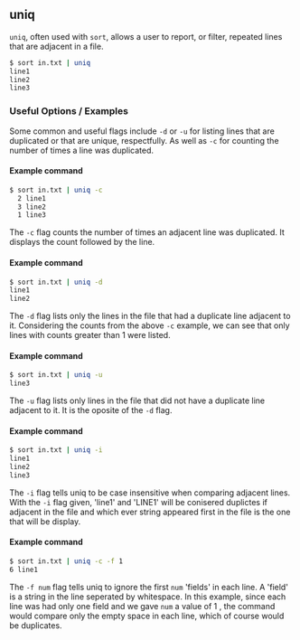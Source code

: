 ---
---

uniq
------

`uniq`, often used with  `sort`, allows a user to report, or filter, repeated lines that are adjacent in a file. 

<!-- minimal example -->
~~~ bash
$ sort in.txt | uniq 
line1
line2
line3
~~~

<!--more-->

### Useful Options / Examples

Some common and useful flags include `-d` or `-u` for listing lines that are duplicated or that are unique, respectfully. As well as `-c` for counting the number of times a line was duplicated.

#### Example command

~~~ bash
$ sort in.txt | uniq -c 
  2 line1
  3 line2
  1 line3
~~~

The `-c` flag counts the number of times an adjacent line was duplicated. It displays the count followed by the line. 


#### Example command

~~~ bash
$ sort in.txt | uniq -d
line1
line2
~~~

The `-d` flag lists only the lines in the file that had a duplicate line adjacent to it. Considering the counts from the above `-c` example, we can see that only lines with counts greater than 1 were listed. 


#### Example command

~~~ bash
$ sort in.txt | uniq -u
line3
~~~

The `-u` flag lists only lines in the file that did not have a duplicate line adjacent to it. It is the oposite of the `-d` flag. 

#### Example command

~~~ bash
$ sort in.txt | uniq -i
line1
line2
line3
~~~

The `-i` flag tells uniq to be case insensitive when comparing adjacent lines. With the `-i` flag given, 'line1' and 'LINE1' will be conisered duplictes if adjacent in the file and which ever string appeared first in the file is the one that will be display.

#### Example command

~~~ bash
$ sort in.txt | uniq -c -f 1
6 line1
~~~

The `-f num` flag tells uniq to ignore the first `num` 'fields' in each line. A 'field' is a string in the line seperated by whitespace. In this example, since each line was had only one field and we gave `num` a value of 1 , the command would compare only the empty space in each line, which of course would be duplicates. 
